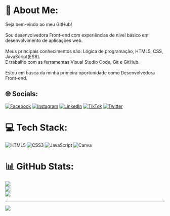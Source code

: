 # 💫 About Me:
Seja bem-vindo ao meu GitHub! <br><br>Sou desenvolvedora Front-end com experiências de nível básico em desenvolvimento de aplicações web. <br><br>Meus principais conhecimentos são: Lógica de programação, HTML5, CSS, JavaScript(ES6).<br>E trabalho com as ferramentas Visual Studio Code, Git e GitHub.<br><br>Estou em busca da minha primeira oportunidade como Desenvolvedora Front-end.


## 🌐 Socials:
[![Facebook](https://img.shields.io/badge/Facebook-%231877F2.svg?logo=Facebook&logoColor=white)](https://facebook.com/jumelloviana) [![Instagram](https://img.shields.io/badge/Instagram-%23E4405F.svg?logo=Instagram&logoColor=white)](https://instagram.com/jumelloviana) [![LinkedIn](https://img.shields.io/badge/LinkedIn-%230077B5.svg?logo=linkedin&logoColor=white)](https://linkedin.com/in/jumelloviana) [![TikTok](https://img.shields.io/badge/TikTok-%23000000.svg?logo=TikTok&logoColor=white)](https://tiktok.com/@jumelloviana) [![Twitter](https://img.shields.io/badge/Twitter-%231DA1F2.svg?logo=Twitter&logoColor=white)](https://twitter.com/jumelloviana) 

# 💻 Tech Stack:
![HTML5](https://img.shields.io/badge/html5-%23E34F26.svg?style=for-the-badge&logo=html5&logoColor=white) ![CSS3](https://img.shields.io/badge/css3-%231572B6.svg?style=for-the-badge&logo=css3&logoColor=white) ![JavaScript](https://img.shields.io/badge/javascript-%23323330.svg?style=for-the-badge&logo=javascript&logoColor=%23F7DF1E) ![Canva](https://img.shields.io/badge/Canva-%2300C4CC.svg?style=for-the-badge&logo=Canva&logoColor=white)
# 📊 GitHub Stats:
![](https://github-readme-stats.vercel.app/api?username=jumelloviana&theme=vue-dark&hide_border=false&include_all_commits=false&count_private=false)<br/>
![](https://github-readme-streak-stats.herokuapp.com/?user=jumelloviana&theme=vue-dark&hide_border=false)<br/>
![](https://github-readme-stats.vercel.app/api/top-langs/?username=jumelloviana&theme=vue-dark&hide_border=false&include_all_commits=false&count_private=false&layout=compact)

---
[![](https://visitcount.itsvg.in/api?id=jumelloviana&icon=0&color=0)](https://visitcount.itsvg.in)

<!-- Proudly created with GPRM ( https://gprm.itsvg.in ) -->

